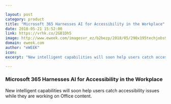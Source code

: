 ```yaml
---

layout: post
category: product
title: "Microsoft 365 Harnesses AI for Accessibility in the Workplace"
date: 2018-05-21 15:52:00
link: https://vrhk.co/2GB1Dh5
image: http://www.eweek.com/imagesvr_ez/b2bezp/2018/05/290x195techjobs9_11.jpg?alias=social_image
domain: eweek.com
author: "eWEEK"
icon: 
excerpt: "New intelligent capabilities will soon help users catch accessibility issues while they are working on Office content."

---
```


### Microsoft 365 Harnesses AI for Accessibility in the Workplace

New intelligent capabilities will soon help users catch accessibility issues while they are working on Office content.